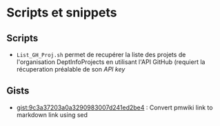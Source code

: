 # Scripts et snippets

## Scripts

* `List_GH_Proj.sh` permet de recupérer la liste des projets de l'organisation DeptInfoProjects en utilisant l'API GitHub (requiert la récuperation préalable de son _API key_

## Gists

* [gist:9c3a37203a0a3290983007d241ed2be4](https://gist.github.com/odalle/9c3a37203a0a3290983007d241ed2be4) : Convert pmwiki link to markdown link using sed 
